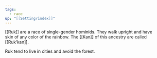 ```yaml
---
tags:
  - race
up: "[[Setting/index]]"
---
```

[[Ruk]] are a race of single-gender hominids. They walk upright and have skin of any color of the rainbow. The [[Kan]] of this ancestry are called [[Ruk'kan]]. 

Ruk tend to live in cities and avoid the forest. 